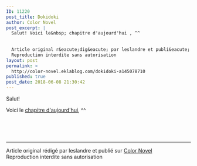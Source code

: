 ```yaml
---
ID: 11220
post_title: Dokidoki
author: Color Novel
post_excerpt: |
  Salut! Voici le&nbsp; chapitre d'aujourd'hui , ^^
  
  
  Article original r&eacute;dig&eacute; par leslandre et publi&eacute; sur Color Novel
  Reproduction interdite sans autorisation
layout: post
permalink: >
  http://color-novel.eklablog.com/dokidoki-a145078710
published: true
post_date: 2018-06-08 21:30:42
---
```

<p>Salut!</p>
<p>Voici le&nbsp;<a href="http://color-novel.eklablog.com/dokidoki-chapitre-44-g186292">chapitre d'aujourd'hui</a>, ^^</p><br /><br /><br /><hr />Article original rédigé par leslandre et publié sur <a href="http://color-novel.eklablog.com/">Color Novel</a> <br /> Reproduction interdite sans autorisation